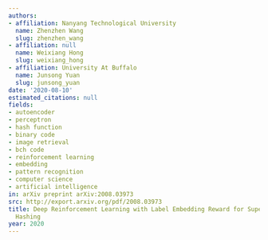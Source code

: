 ```yaml
---
authors:
- affiliation: Nanyang Technological University
  name: Zhenzhen Wang
  slug: zhenzhen_wang
- affiliation: null
  name: Weixiang Hong
  slug: weixiang_hong
- affiliation: University At Buffalo
  name: Junsong Yuan
  slug: junsong_yuan
date: '2020-08-10'
estimated_citations: null
fields:
- autoencoder
- perceptron
- hash function
- binary code
- image retrieval
- bch code
- reinforcement learning
- embedding
- pattern recognition
- computer science
- artificial intelligence
in: arXiv preprint arXiv:2008.03973
src: http://export.arxiv.org/pdf/2008.03973
title: Deep Reinforcement Learning with Label Embedding Reward for Supervised Image
  Hashing
year: 2020
---
```


